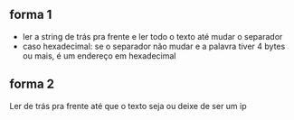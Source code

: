 ## forma 1

* ler a string de trás pra frente e ler todo o texto até mudar o separador
* caso hexadecimal: se o separador não mudar e a palavra tiver 4 bytes ou mais, é um endereço em hexadecimal


## forma 2

Ler de trás pra frente até que o texto seja ou deixe de ser um ip


